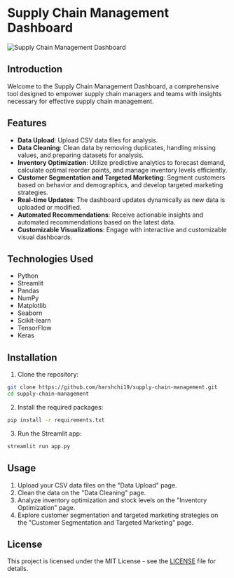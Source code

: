 # Supply Chain Management Dashboard

![Supply Chain Management Dashboard](dashboard_screenshot.png)

## Introduction

Welcome to the Supply Chain Management Dashboard, a comprehensive tool designed to empower supply chain managers and teams with insights necessary for effective supply chain management.

## Features

- **Data Upload**: Upload CSV data files for analysis.
- **Data Cleaning**: Clean data by removing duplicates, handling missing values, and preparing datasets for analysis.
- **Inventory Optimization**: Utilize predictive analytics to forecast demand, calculate optimal reorder points, and manage inventory levels efficiently.
- **Customer Segmentation and Targeted Marketing**: Segment customers based on behavior and demographics, and develop targeted marketing strategies.
- **Real-time Updates**: The dashboard updates dynamically as new data is uploaded or modified.
- **Automated Recommendations**: Receive actionable insights and automated recommendations based on the latest data.
- **Customizable Visualizations**: Engage with interactive and customizable visual dashboards.

## Technologies Used

- Python
- Streamlit
- Pandas
- NumPy
- Matplotlib
- Seaborn
- Scikit-learn
- TensorFlow
- Keras

## Installation

1. Clone the repository:

```bash
git clone https://github.com/harshchi19/supply-chain-management.git
cd supply-chain-management
```

2. Install the required packages:

```bash
pip install -r requirements.txt
```

3. Run the Streamlit app:

```bash
streamlit run app.py
```

## Usage

1. Upload your CSV data files on the "Data Upload" page.
2. Clean the data on the "Data Cleaning" page.
3. Analyze inventory optimization and stock levels on the "Inventory Optimization" page.
4. Explore customer segmentation and targeted marketing strategies on the "Customer Segmentation and Targeted Marketing" page.


## License

This project is licensed under the MIT License - see the [LICENSE](LICENSE) file for details.
